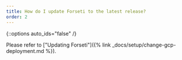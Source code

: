 ```yaml
---
title: How do I update Forseti to the latest release?
order: 2
---
```

{::options auto_ids="false" /}

Please refer to 
["Updating Forseti"]({% link _docs/setup/change-gcp-deployment.md %}).
